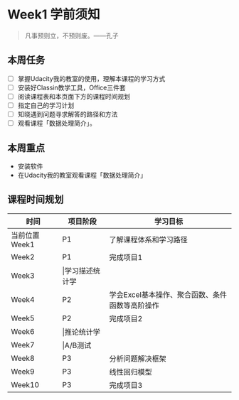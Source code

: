 # Week1 学前须知
> 凡事预则立，不预则废。——孔子

## 本周任务

  - [ ] 掌握Udacity我的教室的使用，理解本课程的学习方式
  - [ ] 安装好Classin教学工具，Office三件套
  - [ ] 阅读课程表和本页面下方的课程时间规划
  - [ ] 指定自己的学习计划
  - [ ] 知晓遇到问题寻求解答的路径和方法
  - [ ] 观看课程「数据处理简介」。

## 本周重点
  - 安装软件
  - 在Udacity我的教室观看课程「数据处理简介」

## 课程时间规划

时间|项目阶段|学习目标
---|---|---
当前位置Week1| P1|了解课程体系和学习路径
Week2|P1|完成项目1
Week3|\|学习描述统计学
Week4|P2|学会Excel基本操作、聚合函数、条件函数等高阶操作
Week5|P2|完成项目2
Week6|\|推论统计学
Week7|\|A/B测试
Week8|P3|分析问题解决框架
Week9|P3|线性回归模型
Week10|P3|完成项目3
